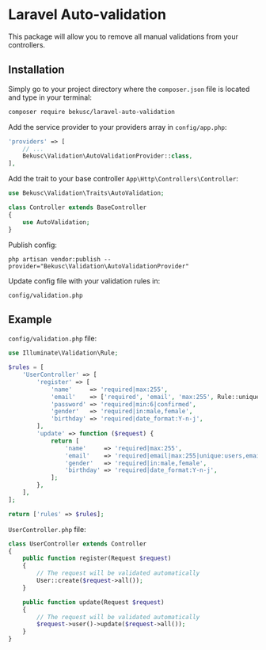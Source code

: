 # Laravel Auto-validation
This package will allow you to remove all manual validations from your controllers.

## Installation
Simply go to your project directory where the `composer.json` file is located and type in your terminal:

```sh
composer require bekusc/laravel-auto-validation
```

Add the service provider to your providers array in `config/app.php`:

```php
'providers' => [
    // ...
    Bekusc\Validation\AutoValidationProvider::class,
],
```

Add the trait to your base controller `App\Http\Controllers\Controller`:

```php
use Bekusc\Validation\Traits\AutoValidation;

class Controller extends BaseController
{
    use AutoValidation;
}
```

Publish config:

```
php artisan vendor:publish --provider="Bekusc\Validation\AutoValidationProvider"
```

Update config file with your validation rules in:

```
config/validation.php
```

## Example

`config/validation.php` file:

```php
use Illuminate\Validation\Rule;

$rules = [
    'UserController' => [
        'register' => [
            'name'     => 'required|max:255',
            'email'    => ['required', 'email', 'max:255', Rule::unique('users')->where('status', 1)],
            'password' => 'required|min:6|confirmed',
            'gender'   => 'required|in:male,female',
            'birthday' => 'required|date_format:Y-n-j',
        ],
        'update' => function ($request) {
            return [
                'name'     => 'required|max:255',
                'email'    => 'required|email|max:255|unique:users,email,'.$request->user()->id,
                'gender'   => 'required|in:male,female',
                'birthday' => 'required|date_format:Y-n-j',
            ];
        },
    ],
];

return ['rules' => $rules];
```

`UserController.php` file:

```php
class UserController extends Controller
{
    public function register(Request $request)
    {
        // The request will be validated automatically
        User::create($request->all());
    }

    public function update(Request $request)
    {
        // The request will be validated automatically
        $request->user()->update($request->all());
    }
}
```
